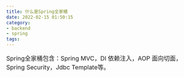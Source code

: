 ```yaml
---
title: 什么是Spring全家桶
date: 2022-02-15 01:50:15
category:
- backend
- spring
tags: 
---
```


<p style="font-size: 16px;">
Spring全家桶包含：Spring MVC，DI 依赖注入，AOP 面向切面，Spring Security，Jdbc Template等。
</p>
